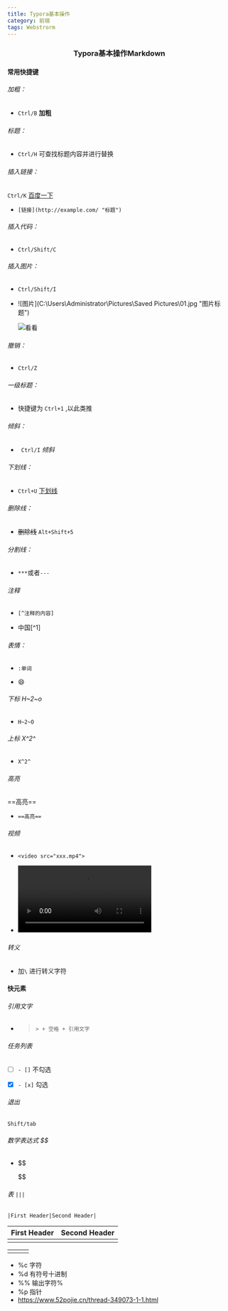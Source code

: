 ```yaml
---
title: Typora基本操作
category: 前端
tags: Webstrorm
---
```




### <center>Typora基本操作Markdown</center>

#### 常用快捷键

###### 加粗：

- `Ctrl/B`  **加粗**

###### 标题：

- `Ctrl/H` 可查找标题内容并进行替换

###### 插入链接：

`Ctrl/K` [百度一下](http://www.baidu.com "百度一下")

- ```
  [链接](http://example.com/ "标题")   
  ```

###### 插入代码：

- `Ctrl/Shift/C  `   


###### 插入图片：

- `Ctrl/Shift/I` 

- ![图片](C:\Users\Administrator\Pictures\Saved Pictures\01.jpg "图片标题")

   ![看看](/avatar.jpg)





###### 撤销：

- `Ctrl/Z` 

###### 一级标题：

- 快捷键为 `Ctrl+1` ,以此类推

###### 倾斜：

- ` Ctrl/I` *倾斜*

###### 下划线：

- `Ctrl+U` <u>下划线</u>

###### 删除线：

- ~~删除线~~ `Alt+Shift+5`

###### 分割线：

- `***`或者`---`

###### 注释  

-  `[^注释的内容]`

- 中国[^1]

###### 表情：  

- `:单词`

- :smile:

###### 下标  H~2~o

- ```
  H~2~O
  ```

###### 上标  X^2^

- ```
  X^2^
  ```

###### 高亮  

   ==高亮==

- ```
  ==高亮==
  ```

###### 视频 

- ```
  <video src="xxx.mp4">
  ```

- <video src="xxx.mp4">   

###### 转义

- 加`\` 进行转义字符

#### 快元素

###### 引用文字

- > `> + 空格 + 引用文字`

###### 任务列表

- [ ] `- []` 不勾选
- [x] `- [x]` 勾选



###### 退出

`Shift/tab`

###### 数学表达式 $$

- $$
  
  $$

###### 表  `|||`

`|First Header|Second Header|`

| First Header | Second Header |
| ------------ | ------------- |
|              |               |

|      |      |      |
| ---- | ---- | ---- |
|      |      |      |

- %c 字符
- %d 有符号十进制
- %% 输出字符%
- %p 指针
- https://www.52pojie.cn/thread-349073-1-1.html



  









